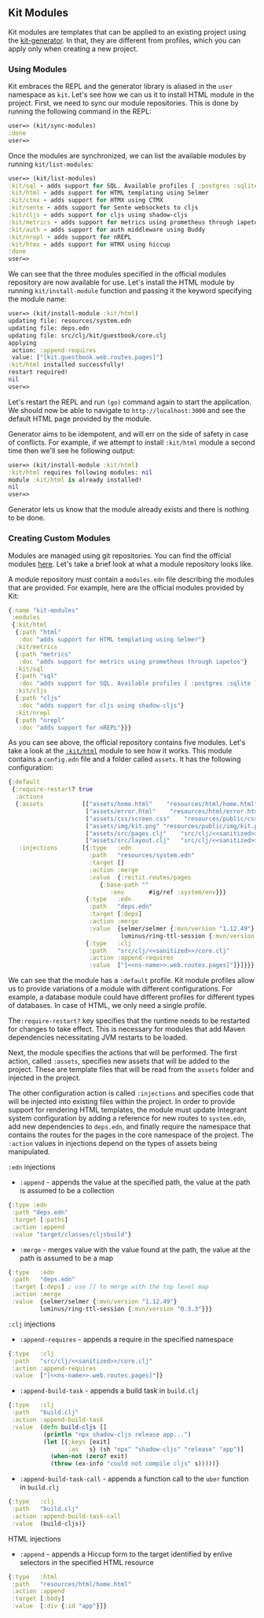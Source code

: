 ## Kit Modules

Kit modules are templates that can be applied to an existing project using the [kit-generator](https://github.com/kit-clj/kit/tree/master/libs/kit-generator). In that, they are different from profiles, which you can apply only when creating a new project. 

### Using Modules

Kit embraces the REPL and the generator library is aliased in the `user` namespace as `kit`. Let's see how we can us it to install HTML module in the project. First, we need to sync our module repositories. This is done by running the following command in the REPL:

```clojure
user=> (kit/sync-modules)
:done
user=>
```

Once the modules are synchronized, we can list the available modules by running `kit/list-modules`:

```clojure
user=> (kit/list-modules)
:kit/sql - adds support for SQL. Available profiles [ :postgres :sqlite ]. Default profile :sqlite
:kit/html - adds support for HTML templating using Selmer
:kit/ctmx - adds support for HTMX using CTMX
:kit/sente - adds support for Sente websockets to cljs
:kit/cljs - adds support for cljs using shadow-cljs
:kit/metrics - adds support for metrics using prometheus through iapetos
:kit/auth - adds support for auth middleware using Buddy
:kit/nrepl - adds support for nREPL
:kit/htmx - adds support for HTMX using hiccup
:done
user=>
```

We can see that the three modules specified in the official modules repository are now available for use. Let's install the HTML module by running `kit/install-module` function and passing it the keyword specifying the module name:

```clojure
user=> (kit/install-module :kit/html)
updating file: resources/system.edn
updating file: deps.edn
updating file: src/clj/kit/guestbook/core.clj
applying
 action: :append-requires
 value: ["[kit.guestbook.web.routes.pages]"]
:kit/html installed successfully!
restart required!
nil
user=>
```

Let's restart the REPL and run `(go)` command again to start the application. We should now be able to navigate to `http://localhost:3000` and see the default HTML page provided by the module.

Generator aims to be idempotent, and will err on the side of safety in case of conflicts. For example, if we attempt to install `:kit/html` module a second time then we'll see he following output:

```clojure
user=> (kit/install-module :kit/html)
:kit/html requires following modules: nil
module :kit/html is already installed!
nil
user=>
```

Generator lets us know that the module already exists and there is nothing to be done.

### Creating Custom Modules

Modules are managed using git repositories. You can find the official modules [here](https://github.com/kit-clj/modules). Let's take a brief look at what a module repository looks like.

A module repository must contain a `modules.edn` file describing the modules that are provided. For example, here are the official modules provided by Kit:

```clojure
{:name "kit-modules"
 :modules
 {:kit/html
  {:path "html"
   :doc "adds support for HTML templating using Selmer"}
  :kit/metrics
  {:path "metrics"
   :doc "adds support for metrics using prometheus through iapetos"}
  :kit/sql
  {:path "sql"
   :doc "adds support for SQL. Available profiles [ :postgres :sqlite ]. Default profile :sqlite"}
  :kit/cljs
  {:path "cljs"
   :doc "adds support for cljs using shadow-cljs"}
  :kit/nrepl
  {:path "nrepl"
   :doc "adds support for nREPL"}}}
```

As you can see above, the official repository contains five modules. Let's take a look at the [`:kit/html`](https://github.com/kit-clj/modules/tree/master/html) module to see how it works. This module contains a `config.edn` file and a folder called `assets`. It has the following configuration:

```clojure
{:default
 {:require-restart? true
  :actions
  {:assets           [["assets/home.html"    "resources/html/home.html"]
                      ["assets/error.html"    "resources/html/error.html"]
                      ["assets/css/screen.css"    "resources/public/css/screen.css"]
                      ["assets/img/kit.png" "resources/public/img/kit.png"]
                      ["assets/src/pages.clj"    "src/clj/<<sanitized>>/web/routes/pages.clj"]
                      ["assets/src/layout.clj"   "src/clj/<<sanitized>>/web/pages/layout.clj"]]
   :injections       [{:type   :edn
                       :path   "resources/system.edn"
                       :target []
                       :action :merge
                       :value  {:reitit.routes/pages
                          {:base-path ""
                             :env       #ig/ref :system/env}}}
                      {:type   :edn
                       :path   "deps.edn"
                       :target [:deps]
                       :action :merge
                       :value  {selmer/selmer {:mvn/version "1.12.49"}
                                luminus/ring-ttl-session {:mvn/version "0.3.3"}}}
                      {:type   :clj
                       :path   "src/clj/<<sanitized>>/core.clj"
                       :action :append-requires
                       :value  ["[<<ns-name>>.web.routes.pages]"]}]}}}
```

We can see that the module has a `:default` profile. Kit module profiles allow us to provide variations of a module with different configurations. For example, a database module could have different profiles for different types of databases. In case of HTML, we only need a single profile.

The`:require-restart?` key specifies that the runtime needs to be restarted for changes to take effect. This is necessary for modules that add Maven dependencies necessitating JVM restarts to be loaded.

Next, the module specifies the actions that will be performed. The first action, called `:assets`, specifies new assets that will be added to the project. These are template files that will be read from the `assets` folder and injected in the project.

The other configuration action is called `:injections` and specifies code that will be injected into existing files within the project. In order to provide support for rendering HTML templates, the module must update Integrant system configuration by adding a reference for new routes to `system.edn`, add new dependencies to `deps.edn`, and finally require the namespace that contains the routes for the pages in the core namespace of the project. The `:action` values in injections depend on the types of assets being manipulated.

`:edn` injections

* `:append` - appends the value at the specified path, the value at the path is assumed to be a collection

```clojure
{:type :edn
 :path "deps.edn"
 :target [:paths]
 :action :append
 :value "target/classes/cljsbuild"}
```

* `:merge` - merges value with the value found at the path, the value at the path is assumed to be a map

```clojure
{:type   :edn
 :path   "deps.edn"
 :target [:deps] ; use [] to merge with the top level map
 :action :merge
 :value  {selmer/selmer {:mvn/version "1.12.49"}
         luminus/ring-ttl-session {:mvn/version "0.3.3"}}}
```

`:clj` injections

* `:append-requires` - appends a require in the specified namespace

```clojure
{:type   :clj
 :path   "src/clj/<<sanitized>>/core.clj"
 :action :append-requires
 :value  ["[<<ns-name>>.web.routes.pages]"]}
```

* `:append-build-task` - appends a build task in `build.clj`

```clojure
{:type   :clj
 :path   "build.clj"
 :action :append-build-task
 :value  (defn build-cljs []
          (println "npx shadow-cljs release app...")
          (let [{:keys [exit]
                 :as   s} (sh "npx" "shadow-cljs" "release" "app")]
            (when-not (zero? exit)
            (throw (ex-info "could not compile cljs" s)))))}
```

* `:append-build-task-call` - appends a function call to the `uber` function in `build.clj`

```clojure
{:type   :clj
 :path   "build.clj"
 :action :append-build-task-call
 :value  (build-cljs)}
```

HTML injections

* `:append` - appends a Hiccup form to the target identified by enlive selectors in the specified HTML resource

```clojure
{:type   :html
 :path   "resources/html/home.html"
 :action :append
 :target [:body]
 :value  [:div {:id "app"}]}
```
